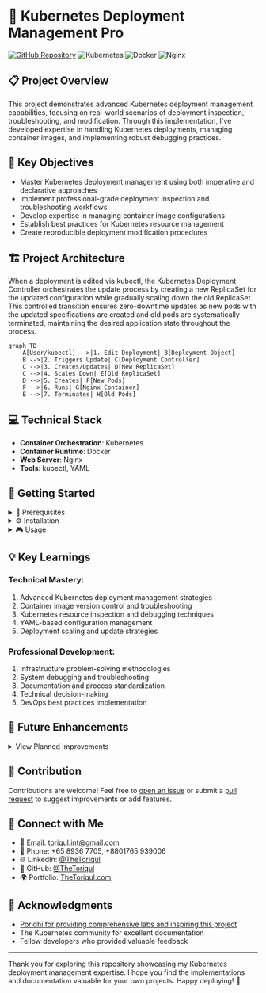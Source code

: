 # 🚀 Kubernetes Deployment Management Pro

[![GitHub Repository](https://img.shields.io/badge/GitHub-k8s--edit--deployment-blue?style=flat&logo=github)](https://github.com/TheToriqul/k8s-edit-deployment)
![Kubernetes](https://img.shields.io/badge/Kubernetes-326CE5?style=flat&logo=kubernetes&logoColor=white)
![Docker](https://img.shields.io/badge/Docker-2496ED?style=flat&logo=docker&logoColor=white)
![Nginx](https://img.shields.io/badge/Nginx-009639?style=flat&logo=nginx&logoColor=white)

## 📋 Project Overview

This project demonstrates advanced Kubernetes deployment management capabilities, focusing on real-world scenarios of deployment inspection, troubleshooting, and modification. Through this implementation, I've developed expertise in handling Kubernetes deployments, managing container images, and implementing robust debugging practices.

## 🎯 Key Objectives

- Master Kubernetes deployment management using both imperative and declarative approaches
- Implement professional-grade deployment inspection and troubleshooting workflows
- Develop expertise in managing container image configurations
- Establish best practices for Kubernetes resource management
- Create reproducible deployment modification procedures

## 🏗️ Project Architecture
When a deployment is edited via kubectl, the Kubernetes Deployment Controller orchestrates the update process by creating a new ReplicaSet for the updated configuration while gradually scaling down the old ReplicaSet. This controlled transition ensures zero-downtime updates as new pods with the updated specifications are created and old pods are systematically terminated, maintaining the desired application state throughout the process.
```mermaid
graph TD
    A[User/kubectl] -->|1. Edit Deployment| B[Deployment Object]
    B -->|2. Triggers Update| C[Deployment Controller]
    C -->|3. Creates/Updates| D[New ReplicaSet]
    C -->|4. Scales Down| E[Old ReplicaSet]
    D -->|5. Creates| F[New Pods]
    F -->|6. Runs| G[Nginx Container]
    E -->|7. Terminates| H[Old Pods]
```

## 💻 Technical Stack

- **Container Orchestration**: Kubernetes
- **Container Runtime**: Docker
- **Web Server**: Nginx
- **Tools**: kubectl, YAML

## 🚀 Getting Started

<details>
<summary>🐳 Prerequisites</summary>

- Kubernetes cluster (local or cloud-based)
- kubectl CLI tool installed and configured
- Basic understanding of YAML
- Docker installed (for local development)

</details>

<details>
<summary>⚙️ Installation</summary>

1. Clone the repository:
   ```bash
   git clone https://github.com/TheToriqul/k8s-edit-deployment.git
   ```
2. Navigate to the project directory:
   ```bash
   cd k8s-edit-deployment
   ```

</details>

<details>
<summary>🎮 Usage</summary>

1. Create the initial deployment:
   ```bash
   kubectl create deployment my-nginx --image=nginx:latest --replicas=3
   ```

2. Verify deployment status:
   ```bash
   kubectl get deployments
   kubectl get pods
   ```

For detailed commands and explanations, refer to the [reference-commands.md](reference-commands.md) file.

</details>

## 💡 Key Learnings

### Technical Mastery:

1. Advanced Kubernetes deployment management strategies
2. Container image version control and troubleshooting
3. Kubernetes resource inspection and debugging techniques
4. YAML-based configuration management
5. Deployment scaling and update strategies

### Professional Development:

1. Infrastructure problem-solving methodologies
2. System debugging and troubleshooting
3. Documentation and process standardization
4. Technical decision-making
5. DevOps best practices implementation

## 🔄 Future Enhancements

<details>
<summary>View Planned Improvements</summary>

1. Implement rolling update strategies
2. Add health check configurations
3. Integrate with CI/CD pipelines
4. Implement resource limits and requests
5. Add monitoring and logging solutions
6. Create automated testing procedures

</details>

## 🙌 Contribution

Contributions are welcome! Feel free to [open an issue](https://github.com/TheToriqul/k8s-edit-deployment/issues) or submit a [pull request](https://github.com/TheToriqul/k8s-edit-deployment/pulls) to suggest improvements or add features.

## 📧 Connect with Me

- 📧 Email: toriqul.int@gmail.com
- 📱 Phone: +65 8936 7705, +8801765 939006
- 🌐 LinkedIn: [@TheToriqul](https://www.linkedin.com/in/thetoriqul/)
- 🐙 GitHub: [@TheToriqul](https://github.com/TheToriqul)
- 🌍 Portfolio: [TheToriqul.com](https://thetoriqul.com)

## 👏 Acknowledgments

- [Poridhi for providing comprehensive labs and inspiring this project](https://devops.poridhi.io/)
- The Kubernetes community for excellent documentation
- Fellow developers who provided valuable feedback

---

Thank you for exploring this repository showcasing my Kubernetes deployment management expertise. I hope you find the implementations and documentation valuable for your own projects. Happy deploying! 🚀